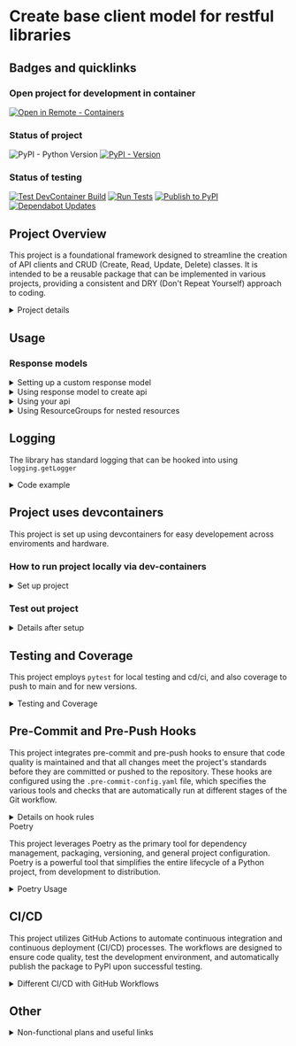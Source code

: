 # Create base client model for restful libraries

## Badges and quicklinks

### Open project for development in container
[![Open in Remote - Containers](https://img.shields.io/static/v1?label=Remote%20-%20Containers&message=Open&color=blue&logo=visualstudiocode)](https://vscode.dev/redirect?url=vscode://ms-vscode-remote.remote-containers/cloneInVolume?url=https://github.com/Leikaab/crudclient)

### Status of project
![PyPI - Python Version](https://img.shields.io/pypi/pyversions/crudclient)
[![PyPI - Version](https://img.shields.io/pypi/v/crudclient)](https://pypi.org/project/crudclient/)

### Status of testing
[![Test DevContainer Build](https://github.com/Leikaab/crudclient/actions/workflows/test_devcontainer.yml/badge.svg)](https://github.com/Leikaab/crudclient/actions/workflows/test_devcontainer.yml)
[![Run Tests](https://github.com/Leikaab/crudclient/actions/workflows/tests.yml/badge.svg)](https://github.com/Leikaab/crudclient/actions/workflows/tests.yml)
[![Publish to PyPI](https://github.com/Leikaab/crudclient/actions/workflows/publish.yml/badge.svg)](https://github.com/Leikaab/crudclient/actions/workflows/publish.yml)
[![Dependabot Updates](https://github.com/Leikaab/crudclient/actions/workflows/dependabot/dependabot-updates/badge.svg)](https://github.com/Leikaab/crudclient/actions/workflows/dependabot/dependabot-updates)


## Project Overview

  This project is a foundational framework designed to streamline the creation of API clients and CRUD (Create, Read, Update, Delete) classes. It is intended to be a reusable package that can be implemented in various projects, providing a consistent and DRY (Don't Repeat Yourself) approach to coding.

<details>
  <summary>Project details</summary>

  ### Key Features

  - **Authentication**: The framework provides a robust system for handling API authentication using the Strategy Pattern, simplifying the integration of secure and efficient authentication methods into your projects. See [AUTH_STRATEGIES.md](AUTH_STRATEGIES.md) for details on available authentication strategies.

  - **API Construction**: This package offers tools to easily define and structure your API interactions, allowing for dynamic and flexible API client creation that adapts to the specific needs of different projects.

  - **CRUD Class Mixins**: The project includes reusable class mixins for building CRUD operations. These mixins promote code reusability and consistency across multiple projects, ensuring that common functionality is implemented efficiently and with minimal duplication.

  - **ResourceGroup Feature**: The framework provides a `ResourceGroup` class for organizing related API resources under a common path segment, enabling typed, hierarchical nesting of resources. This improves type hinting, code organization, and maintainability for complex APIs. See [docs/resource_groups.md](docs/resource_groups.md) for details.

  - **Rate Limiting (EXPERIMENTAL)**: The framework includes an experimental rate limiting module that provides cross-process coordination to prevent HTTP 429 errors. Currently supports Tripletex API headers only. ⚠️ **WARNING: This feature is experimental and may change in future releases.** See [crudclient/ratelimit/README.md](crudclient/ratelimit/README.md) for details.

  This framework is designed to help developers focus on implementing the specific logic required for their APIs while relying on a solid, reusable foundation for the underlying infrastructure. It supports a modular approach, making it easier to manage and scale API client development across various projects.

</details>

## Usage



### Response models

<details>
  <summary>Setting up a custom response model</summary>

```python

from pydantic import BaseModel
from crudclient.models import ApiResponse

class User(BaseModel):

    id: int
    name: str
    email: str
    is_admin: bool


class UsersResponse(ApiResponse[User]):
    pass

```

</details>

<details>
  <summary>Using response model to create api</summary>

```python

from crudclient.api import API
from crudclient.client import Client, ClientConfig
from crudclient.auth import ApiKeyAuth
from crudclient.crud import Crud

from .model import User, UsersResponse


class CustomConfig(ClientConfig):
    base_url: str = "https://api.test.myapi.com/v1/"
    api_key: str = os.getenv("API_KEY", "")
    headers: Optional[Dict[str, str]] = {"my-custom-header": "something"}
    timeout: Optional[float] = 10.0
    retries: Optional[int] = 3

    # Using the new authentication strategy pattern
    def __init__(
        self,
        hostname=None,
        version=None,
        api_key=None,
        headers=None,
        timeout=None,
        retries=None,
    ) -> None:
        super().__init__(
            hostname=hostname,
            version=version,
            api_key=api_key,
            headers=headers,
            timeout=timeout,
            retries=retries,
            # Create a custom API key authentication strategy
            auth_strategy=ApiKeyAuth(api_key=api_key, header_name="x-myapi-api-token")
        )


class UsersCrud(Crud[User]):
    _resource_path = "users"
    _datamodel = User
    _api_response_model = UsersResponse
    allowed_actions = ["list"]


class OneflowAPI(API):
    client_class = Client

    def _register_endpoints(self):
        self.users = UsersCrud(self.client)

```

</details>

<details>
  <summary>Using your api</summary>

```python
from api_example import CustomConfig, OneflowAPI

def main():
    config = CustomConfig()
    api = OneflowAPI(client_config=config)
    users = api.users.list()
    assert isinstance(users, UsersResponse)
    assert len(users.data) > 0
    assert isinstance(users.data[0], User)
    assert users.data[0].id is not None


if __name__ == '__main__':
    main()

```

</details>

<details>
  <summary>Using ResourceGroups for nested resources</summary>

```python
from crudclient.api import API
from crudclient.client import Client
from crudclient.crud import Crud
from crudclient.groups import ResourceGroup
from pydantic import BaseModel

# Define models
class User(BaseModel):
    id: int
    name: str
    email: str

class Post(BaseModel):
    id: int
    userId: int
    title: str
    body: str

# Define CRUD resources
class UserPostsCrud(Crud):
    _resource_path = "posts"
    _datamodel = Post
    allowed_actions = ["list", "read"]

# Define resource groups
class UserGroup(ResourceGroup):
    _resource_path = "users"
    _datamodel = User
    allowed_actions = ["list", "read"]

    def _register_child_endpoints(self) -> None:
        self.posts = UserPostsCrud(self.client, parent=self)

# Define API
class MyAPI(API):
    client_class = Client

    def _register_endpoints(self) -> None:
        # Register top-level CRUD resources
        pass

    def _register_groups(self) -> None:
        # Register top-level resource groups
        self.users = UserGroup(self.client, parent=None)

# Usage
api = MyAPI(client_config=config)
users = api.users.list()  # GET /users
user = api.users.read(resource_id=1)  # GET /users/1
user_posts = api.users.posts.list(parent_id=1)  # GET /users/1/posts
```

</details>


## Logging

The library has standard logging that can be hooked into using `logging.getLogger`

<details>
  <summary>Code example</summary>

```python

import logging
# Use the API library
from crudclient import API

# Configure logging for the application
logging.basicConfig(level=logging.DEBUG)

# Configure specific logging for the crudclient library
logging.getLogger('crudclient').setLevel(logging.INFO)

# Or you could configure at a module level if needed
logging.getLogger('crudclient.api').setLevel(logging.WARNING)

```

</details>


## Project uses devcontainers
This project is set up using devcontainers for easy developement across enviroments and hardware.

### How to run project locally via dev-containers
<details>
  <summary>Set up project</summary>

A **development container** is a running [Docker](https://www.docker.com) container with a well-defined tool/runtime stack and its prerequisites.

[![Open in Remote - Containers](https://img.shields.io/static/v1?label=Remote%20-%20Containers&message=Open&color=blue&logo=visualstudiocode)](https://vscode.dev/redirect?url=vscode://ms-vscode-remote.remote-containers/cloneInVolume?url=https://github.com/Leikaab/crudclient)

If you already have VS Code and Docker installed, you can click the badge above to automatically install the Remote - Containers extension if needed, clone the source code into a container volume, and spin up a dev container for use.

If this is your first time using a development container, please ensure your system meets the prerequisites (i.e. have Docker installed) in the [getting started steps](https://aka.ms/vscode-remote/containers/getting-started).
</details>

### Test out project

<details>
  <summary>Details after setup</summary>
Once you have this project opened, you'll be able to work with it like you would locally.

Note that ha bounch of key extentions are allready installed + there is local project settings set up in the background, even though there is no settings.json file. These settings are made to match with developmental team standards.

> **Note:** This container runs as a non-root user with sudo access by default.

</details>

## Testing and Coverage

This project employs `pytest` for local testing and cd/ci, and also coverage to push to main and for new versions.

<details>
  <summary>Testing and Coverage</summary>


  This project employs `pytest` as the primary testing framework to ensure the reliability and correctness of the codebase. `pytest` is configured to run comprehensive tests across the project, providing detailed feedback on the results, including which tests pass or fail, and offering powerful tools like fixtures and parameterization to create flexible and scalable tests.

  ### Coverage with Coverage.py

  The project also integrates `coverage.py` to measure code coverage during testing. Code coverage analysis helps identify untested parts of the codebase, ensuring that the tests cover as much of the code as possible. This approach enhances the robustness of the code by verifying that all critical paths and edge cases are tested.

  The configuration for `coverage.py` is set up in the `.coveragerc` file, which specifies which parts of the code should be included or omitted from the coverage report. The generated coverage reports provide insights into the percentage of code that is tested, helping to maintain high standards for test completeness.

  The setup is optimized for use within the development container, which forwards a custom port (5051) to serve the live coverage reports, making it easy to view and analyze test coverage in real-time.

  ### Running Tests

  To run the tests and generate a coverage report, simply use the following commands within the container:

  ```bash
  pytest --cov=crudclient --cov-report=html
  ```

  This command will execute all tests and generate an HTML report that you can view in your browser, providing a visual representation of the code coverage.

</details>

## Pre-Commit and Pre-Push Hooks

  This project integrates pre-commit and pre-push hooks to ensure that code quality is maintained and that all changes meet the project's standards before they are committed or pushed to the repository. These hooks are configured using the `.pre-commit-config.yaml` file, which specifies the various tools and checks that are automatically run at different stages of the Git workflow.

<details>
  <summary>Details on hook rules</summary>

  ### Pre-Commit Hooks

  Pre-commit hooks are executed before each commit is finalized. These hooks ensure that the code adheres to the project's style guidelines and passes initial validation checks. The following tools are configured to run as part of the pre-commit hooks:

  - **isort**: Ensures that imports are properly sorted according to the project's style.
  - **black**: Formats the code to comply with the `black` code style, with a line length of 150 characters (see `pyproject.toml`).
  - **flake8**: Runs linting checks to identify any potential issues in the code, excluding `setup.py`.
  - **mypy**: Performs static type checking to ensure type safety in the codebase.
  - **pytest**: Runs the unit tests to verify that the code changes do not break existing functionality.

  These tools are configured to run automatically when you attempt to make a commit, helping to catch errors early and maintain a high standard of code quality.

  ### Pre-Push Hook

  The pre-push hook is executed before any changes are pushed to the remote repository. This hook includes an additional layer of testing to ensure that the code meets the required coverage standards:

  - **pytest with coverage**: Runs the full test suite with coverage analysis, ensuring that the codebase meets the required coverage threshold (currently configured to fail if coverage is below 40%).

  By enforcing these checks before pushing, the project ensures that all changes are thoroughly validated, reducing the risk of introducing issues into the main codebase.

</details

## Poetry

  This project leverages Poetry as the primary tool for dependency management, packaging, versioning, and general project configuration. Poetry is a powerful tool that simplifies the entire lifecycle of a Python project, from development to distribution.

<details>
  <summary>Poetry Usage</summary>

  ### Package Management

  Poetry is configured to handle all aspects of package management for this project. It allows you to define dependencies clearly in the `pyproject.toml` file, ensuring that the correct versions of each package are used. Poetry's dependency resolver manages compatibility between packages and installs them in a reproducible environment.

  Poetry handles:

  - **Dependency Resolution**: Ensuring that all dependencies and their sub-dependencies are compatible and correctly installed.
  - **Package Installation**: Installing all required dependencies as defined in the `pyproject.toml` file, ensuring consistency across different environments.

  ### Publishing to PyPI

   We use Poetryto publish packages to PyPI through our CI/CD pipeline with GitHub actions / workflows.
   These workflows automate the process of building, packaging, and publishing the package to PyPI, ensuring that the deployment process is consistent and error-free. See chapter CD/CI for more information.

  ### Versioning

  Poetry is used to manage the versioning of the project. Version numbers are specified in the `pyproject.toml` file and can be automatically updated as part of the release process. We follow semantic versioning practices, where version numbers indicate the nature of changes (major, minor, patch) and help maintain backward compatibility.

  ### Other Uses of Poetry

  - **Script Management**: Poetry allows us to define custom scripts that can be run within the project, streamlining repetitive tasks and ensuring consistency across environments.

  - **Development Dependencies**: Poetry distinguishes between production and development dependencies, ensuring that only the necessary packages are included in the final distribution, keeping it lightweight and efficient.

  - **Environment Configuration**: Although Poetry typically creates a virtual environment (`venv`) for each project, in this setup, we have configured Poetry to avoid creating virtual environments due to our use of development containers. This ensures that dependencies are installed directly into the container environment, simplifying the setup and avoiding potential conflicts.

  This configuration is particularly beneficial in a devcontainer environment, where the container itself acts as the isolated development environment, eliminating the need for a separate virtual environment.

</details>

## CI/CD

  This project utilizes GitHub Actions to automate continuous integration and continuous deployment (CI/CD) processes. The workflows are designed to ensure code quality, test the development environment, and automatically publish the package to PyPI upon successful testing.

<details>
  <summary>Different CI/CD with GitHub Workflows</summary>

  ### Test Workflow (`tests.yml`)

  The `tests.yml` workflow is responsible for running the project's test suite across multiple operating systems (Ubuntu, Windows, and macOS) whenever code is pushed to the repository. This workflow ensures that the codebase is robust and compatible across different environments.

  Key steps in this workflow include:
  - **Checkout Code**: Retrieves the latest code from the repository.
  - **Set up Python**: Configures the appropriate Python environment.
  - **Install Dependencies**: Installs the project's dependencies using Poetry.
  - **Run Linting and Formatting Checks**: Uses `isort`, `black`, `flake8`, and `mypy` to enforce code quality.
  - **Run Tests**: Executes the test suite with `pytest` and checks that overall coverage meets the configured threshold (40%).

  This workflow is triggered on every push to the repository, ensuring continuous verification of the code's integrity.

  > Add `[skip ci]` to commit message to not run github actions for testing

  ### Publish Workflow (`publish.yml`)

  The `publish.yml` workflow automates the process of publishing the package to PyPI. This workflow is triggered only after the `tests.yml` workflow completes successfully, ensuring that only thoroughly tested code is released.

  Key steps in this workflow include:
  - **Checkout Code**: Retrieves the full history of the repository, which is necessary for versioning.
  - **Set up Python**: Configures the appropriate Python environment.
  - **Install Dependencies**: Installs the necessary dependencies without development dependencies.
  - **Version Check**: Compares the current version in `pyproject.toml` with the latest Git tag to determine if a new version should be published.
  - **Publish to PyPI**: Publishes the package to PyPI using Poetry, making it available for installation via `pip`.
  - **Create New Tag**: If a new version is published, the workflow automatically tags the release in the GitHub repository.

  This workflow ensures that the package is consistently versioned and available to the public after passing all tests. The workflow only runs if code is pushed to main, and is not touched by versioning that are done in the branches.

  ### DevContainer Test Workflow (`test_devcontainer.yml`)

  The `test_devcontainer.yml` workflow is designed to verify the development container setup, ensuring that other developers can seamlessly use the devcontainer environment.

  Key steps in this workflow include:
  - **Checkout Code**: Retrieves the latest code from the repository.
  - **Set up Docker (for macOS)**: Ensures Docker is running on macOS systems.
  - **Set up Devcontainer CLI**: Installs the DevContainer CLI to interact with the development container.
  - **Build and Test DevContainer**: Builds the development container and runs basic tests to verify the setup.
  - **Validate DevContainer**: Ensures that critical tools like Poetry are correctly installed and configured within the container.

  This workflow is triggered whenever changes are made to the `.devcontainer` folder, ensuring that the development environment remains stable and usable. Currently because of limitations in github actions enviroments we are only testing devcontainers on ubuntu through cd/ci. Issues with MacOS or Windows needs to be rapported in the issues section on github.

</details>

## Other

<details>
  <summary>Non-functional plans and useful links</summary>

  ### Bagdes for project

  - https://pypi.org/project/pybadges/
  - https://github.com/badges/shields
  - https://shields.io/badges/dynamic-toml-badge

</details>
